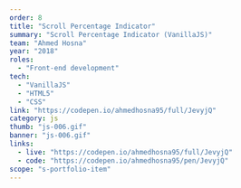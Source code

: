 ```yaml
---
order: 8
title: "Scroll Percentage Indicator"
summary: "Scroll Percentage Indicator (VanillaJS)"
team: "Ahmed Hosna"
year: "2018"
roles:
  - "Front-end development"
tech:
  - "VanillaJS"
  - "HTML5"
  - "CSS"
link: "https://codepen.io/ahmedhosna95/full/JevyjQ"
category: js
thumb: "js-006.gif"
banner: "js-006.gif"
links:
  - live: "https://codepen.io/ahmedhosna95/full/JevyjQ"
  - code: "https://codepen.io/ahmedhosna95/pen/JevyjQ"
scope: "s-portfolio-item"
---
```

